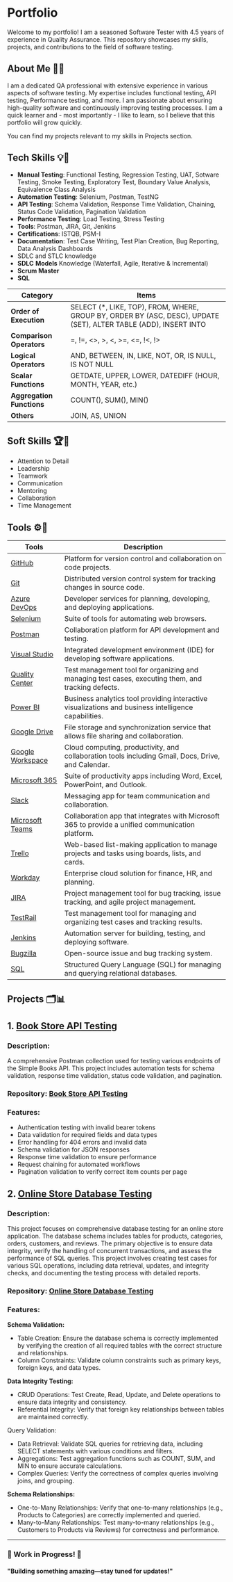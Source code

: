 # Portfolio

Welcome to my portfolio! I am a seasoned Software Tester with 4.5 years of experience in Quality Assurance. This repository showcases my skills, projects, and contributions to the field of software testing.

## About Me 👤📝 
I am a dedicated QA professional with extensive experience in various aspects of software testing. My expertise includes functional testing, API testing, Performance testing, and more. I am passionate about ensuring high-quality software and continuously improving testing processes. I am a quick learner and - most importantly - I like to learn, so I believe that this portfolio will grow quickly. 

You can find my projects relevant to my skills in Projects section.

## Tech Skills 💡🔧
- **Manual Testing**: Functional Testing, Regression Testing, UAT, Sotware Testing, Smoke Testing, Exploratory Test, Boundary Value Analysis, Equivalence Class Analysis
- **Automation Testing**: Selenium, Postman, TestNG
- **API Testing**: Schema Validation, Response Time Validation, Chaining, Status Code Validation, Pagination Validation
- **Performance Testing**: Load Testing, Stress Testing
- **Tools**: Postman, JIRA, Git, Jenkins
- **Certifications**: ISTQB, PSM-I
- **Documentation**: Test Case Writing, Test Plan Creation, Bug Reporting, Data Analysis Dashboards
- SDLC and STLC knowledge
- **SDLC** **Models** Knowledge (Waterfall, Agile, Iterative & Incremental)
- **Scrum Master**
- **SQL**

| **Category**             | **Items**                                                   |
|--------------------------|-------------------------------------------------------------|
| **Order of Execution**    | SELECT (*, LIKE, TOP), FROM, WHERE, GROUP BY, ORDER BY (ASC, DESC), UPDATE (SET), ALTER TABLE (ADD), INSERT INTO |
| **Comparison Operators**  | =, !=, <>, >, <, >=, <=, !<, !>                             |
| **Logical Operators**     | AND, BETWEEN, IN, LIKE, NOT, OR, IS NULL, IS NOT NULL       |
| **Scalar Functions**      | GETDATE, UPPER, LOWER, DATEDIFF (HOUR, MONTH, YEAR, etc.)   |
| **Aggregation Functions** | COUNT(), SUM(), MIN()                                       |
| **Others**                | JOIN, AS, UNION                                             |

## Soft Skills 🏆🤝
- Attention to Detail
- Leadership
- Teamwork
- Communication
- Mentoring
- Collaboration
- Time Management	

## Tools ⚙️🧰
| **Tools**                                                                                         | **Description**                                                                                         |
|-----------------------------------------------------------------------------------------------------------|---------------------------------------------------------------------------------------------------------|
| [GitHub](https://github.com/)                                                                            | Platform for version control and collaboration on code projects.                                       |
| [Git](https://git-scm.com/)                                                                              | Distributed version control system for tracking changes in source code.                                |
| [Azure DevOps](https://azure.microsoft.com/en-us/services/devops/)                                        | Developer services for planning, developing, and deploying applications.                               |
| [Selenium](https://www.selenium.dev/)                                                                     | Suite of tools for automating web browsers.                                                             |
| [Postman](https://www.postman.com/)                                                                       | Collaboration platform for API development and testing.                                                 |
| [Visual Studio](https://visualstudio.microsoft.com/)                                                      | Integrated development environment (IDE) for developing software applications.                          |
| [Quality Center](https://www.microfocus.com/en-us/products/alm-quality-center/overview)                  | Test management tool for organizing and managing test cases, executing them, and tracking defects.      |
| [Power BI](https://powerbi.microsoft.com/)                                                               | Business analytics tool providing interactive visualizations and business intelligence capabilities.     |
| [Google Drive](https://www.google.com/drive/)                                                             | File storage and synchronization service that allows file sharing and collaboration.                    |
| [Google Workspace](https://workspace.google.com/)                                                         | Cloud computing, productivity, and collaboration tools including Gmail, Docs, Drive, and Calendar.      |
| [Microsoft 365](https://www.microsoft.com/microsoft-365)                                                  | Suite of productivity apps including Word, Excel, PowerPoint, and Outlook.                              |
| [Slack](https://slack.com/)                                                                              | Messaging app for team communication and collaboration.                                                  |
| [Microsoft Teams](https://www.microsoft.com/microsoft-teams/)                                             | Collaboration app that integrates with Microsoft 365 to provide a unified communication platform.      |
| [Trello](https://trello.com/)                                                                            | Web-based list-making application to manage projects and tasks using boards, lists, and cards.          |
| [Workday](https://www.workday.com/)                                                                       | Enterprise cloud solution for finance, HR, and planning.                                                |
| [JIRA](https://www.atlassian.com/software/jira)                                                           | Project management tool for bug tracking, issue tracking, and agile project management.                 |
| [TestRail](https://www.gurock.com/testrail/)                                                             | Test management tool for managing and organizing test cases and tracking results.                      |
| [Jenkins](https://www.jenkins.io/)                                                                        | Automation server for building, testing, and deploying software.                                        |
| [Bugzilla](https://www.bugzilla.org/)                                                                     | Open-source issue and bug tracking system.                  
 [SQL](https://www.mysql.com/)                                                                            | Structured Query Language (SQL) for managing and querying relational databases.                         |




## Projects 🗂️📊
## 1. [Book Store API Testing](https://github.com/rimsha2hassan/Books-Store-API-Testing)
### Description:
A comprehensive Postman collection used for testing various endpoints of the Simple Books API. This project includes automation tests for schema validation, response time validation, status code validation, and pagination.

### Repository: [Book Store API Testing](https://github.com/rimsha2hassan/Books-Store-API-Testing)
### Features:
- Authentication testing with invalid bearer tokens
- Data validation for required fields and data types
- Error handling for 404 errors and invalid data
- Schema validation for JSON responses
- Response time validation to ensure performance
- Request chaining for automated workflows
- Pagination validation to verify correct item counts per page


## 2. [Online Store Database Testing](https://github.com/rimsha2hassan/Online-Store-Database-Testing)
### Description:
This project focuses on comprehensive database testing for an online store application. The database schema includes tables for products, categories, orders, customers, and reviews. The primary objective is to ensure data integrity, verify the handling of concurrent transactions, and assess the performance of SQL queries. This project involves creating test cases for various SQL operations, including data retrieval, updates, and integrity checks, and documenting the testing process with detailed reports.

### Repository: [Online Store Database Testing](https://github.com/rimsha2hassan/Online-Store-Database-Testing)
### Features:
**Schema Validation:**

- Table Creation: Ensure the database schema is correctly implemented by verifying the creation of all required tables with the correct structure and relationships.
- Column Constraints: Validate column constraints such as primary keys, foreign keys, and data types.

**Data Integrity Testing:**
- CRUD Operations: Test Create, Read, Update, and Delete operations to ensure data integrity and consistency.
- Referential Integrity: Verify that foreign key relationships between tables are maintained correctly.

Query Validation:
- Data Retrieval: Validate SQL queries for retrieving data, including SELECT statements with various conditions and filters.
- Aggregations: Test aggregation functions such as COUNT, SUM, and MIN to ensure accurate calculations.
- Complex Queries: Verify the correctness of complex queries involving joins, and grouping.

**Schema Relationships:**
- One-to-Many Relationships: Verify that one-to-many relationships (e.g., Products to Categories) are correctly implemented and queried.
-  Many-to-Many Relationships: Test many-to-many relationships (e.g., Customers to Products via Reviews) for correctness and performance.

***


### 🚧 Work in Progress! 🚀
#### "Building something amazing—stay tuned for updates!"



